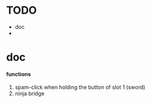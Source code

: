 # TODO

* doc
* 



# doc

#### functions

1. spam-click when holding the button of slot 1 (sword)
2. ninja bridge

